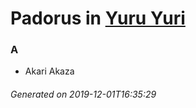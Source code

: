 # Padorus in [Yuru Yuri](https://myanimelist.net/manga/11593/Yuru_Yuri)

### A
* Akari Akaza

###### Generated on 2019-12-01T16:35:29
